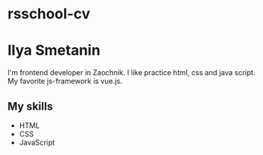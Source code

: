# rsschool-cv
# Ilya Smetanin
I'm frontend developer in Zaochnik. I like practice html, css and java script. My favorite js-framework is vue.js.
## My skills
- HTML
- CSS
- JavaScript
